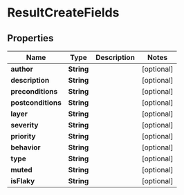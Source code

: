 

# ResultCreateFields


## Properties

| Name | Type | Description | Notes |
|------------ | ------------- | ------------- | -------------|
|**author** | **String** |  |  [optional] |
|**description** | **String** |  |  [optional] |
|**preconditions** | **String** |  |  [optional] |
|**postconditions** | **String** |  |  [optional] |
|**layer** | **String** |  |  [optional] |
|**severity** | **String** |  |  [optional] |
|**priority** | **String** |  |  [optional] |
|**behavior** | **String** |  |  [optional] |
|**type** | **String** |  |  [optional] |
|**muted** | **String** |  |  [optional] |
|**isFlaky** | **String** |  |  [optional] |



